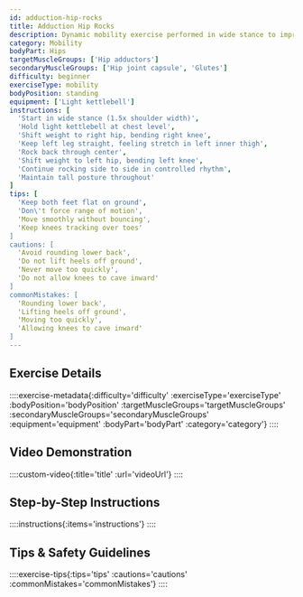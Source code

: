 ```yaml
---
id: adduction-hip-rocks
title: Adduction Hip Rocks
description: Dynamic mobility exercise performed in wide stance to improve hip adductor flexibility and hip joint mobility through rhythmic rocking movements.
category: Mobility
bodyPart: Hips
targetMuscleGroups: ['Hip adductors']
secondaryMuscleGroups: ['Hip joint capsule', 'Glutes']
difficulty: beginner
exerciseType: mobility
bodyPosition: standing
equipment: ['Light kettlebell']
instructions: [
  'Start in wide stance (1.5x shoulder width)',
  'Hold light kettlebell at chest level',
  'Shift weight to right hip, bending right knee',
  'Keep left leg straight, feeling stretch in left inner thigh',
  'Rock back through center',
  'Shift weight to left hip, bending left knee',
  'Continue rocking side to side in controlled rhythm',
  'Maintain tall posture throughout'
]
tips: [
  'Keep both feet flat on ground',
  'Don\'t force range of motion',
  'Move smoothly without bouncing',
  'Keep knees tracking over toes'
]
cautions: [
  'Avoid rounding lower back',
  'Do not lift heels off ground',
  'Never move too quickly',
  'Do not allow knees to cave inward'
]
commonMistakes: [
  'Rounding lower back',
  'Lifting heels off ground',
  'Moving too quickly',
  'Allowing knees to cave inward'
]
---
```


## Exercise Details

::::exercise-metadata{:difficulty='difficulty' :exerciseType='exerciseType' :bodyPosition='bodyPosition' :targetMuscleGroups='targetMuscleGroups' :secondaryMuscleGroups='secondaryMuscleGroups' :equipment='equipment' :bodyPart='bodyPart' :category='category'}
::::

## Video Demonstration

::::custom-video{:title='title' :url='videoUrl'}
::::

## Step-by-Step Instructions

::::instructions{:items='instructions'}
::::

## Tips & Safety Guidelines

::::exercise-tips{:tips='tips' :cautions='cautions' :commonMistakes='commonMistakes'}
::::
